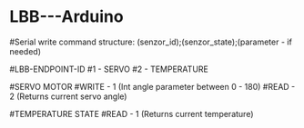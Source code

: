 # LBB---Arduino

#Serial write command structure: (senzor_id);(senzor_state);(parameter - if needed)

#LBB-ENDPOINT-ID
#1 - SERVO
#2 - TEMPERATURE

#SERVO MOTOR
#WRITE - 1 (Int angle parameter between 0 - 180)
#READ - 2 (Returns current servo angle)

#TEMPERATURE STATE
#READ - 1 (Returns current temperature)

